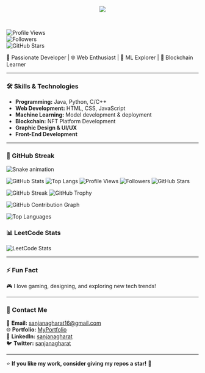 <p align="center">
  <img src="https://readme-typing-svg.herokuapp.com/?lines=Hi,+I'm+Sanjana!;Welcome+to+my+GitHub!&center=true&size=22&color=FFA500" />
</p>

<br>

![Profile Views](https://komarev.com/ghpvc/?username=SanjanaGharat&color=blue)  
![Followers](https://img.shields.io/github/followers/SanjanaGharat?style=social)  
![GitHub Stars](https://img.shields.io/github/stars/SanjanaGharat?style=social)  


🚀 Passionate Developer | 🌐 Web Enthusiast | 🤖 ML Explorer | 🔗 Blockchain Learner

---

### 🛠️ Skills & Technologies

- **Programming:** Java, Python, C/C++
- **Web Development:** HTML, CSS, JavaScript
- **Machine Learning:** Model development & deployment
- **Blockchain:** NFT Platform Development
- **Graphic Design & UI/UX**
- **Front-End Development**

---
### 📅 GitHub Streak

![Snake animation](https://github.com/SanjanaGharat/SanjanaGharat/blob/output/github-contribution-grid-snake.svg)


![GitHub Stats](https://github-readme-stats.vercel.app/api?username=SanjanaGharat&show_icons=true&theme=radical)
![Top Langs](https://github-readme-stats.vercel.app/api/top-langs/?username=SanjanaGharat&theme=radical)
![Profile Views](https://komarev.com/ghpvc/?username=SanjanaGharat&color=blue)
![Followers](https://img.shields.io/github/followers/SanjanaGharat?style=social)
![GitHub Stars](https://img.shields.io/github/stars/SanjanaGharat?style=social)

![GitHub Streak](https://github-readme-streak-stats.herokuapp.com/?user=sanjanagharat&theme=radical)
![GitHub Trophy](https://github-profile-trophy.vercel.app/?username=SanjanaGharat&theme=radical)

![GitHub Contribution Graph](https://github-readme-activity-graph.vercel.app/graph?username=SanjanaGharat&theme=radical)

![Top Languages](https://github-readme-stats.vercel.app/api/top-langs/?username=sanjanagharat&layout=compact&theme=radical)
### 📊 LeetCode Stats

![LeetCode Stats](https://leetcard.jacoblin.cool/sanjanagharat16?theme=radical)

---

### ⚡ Fun Fact
🎮 I love gaming, designing, and exploring new tech trends!

---

### 📩 Contact Me
📧 **Email:** [sanjanagharat16@gmail.com](mailto:sanjanagharat16@gmail.com)  
🌐 **Portfolio:** [MyPortfolio](#)  
📱 **LinkedIn:** [sanjanagharat](#)  
🐦 **Twitter:** [sanjanagharat](#)

---

⭐ **If you like my work, consider giving my repos a star!** 🌟
